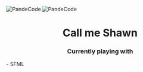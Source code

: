 <p>
<img align="left" src="https://github-readme-stats.vercel.app/api/top-langs?username=PandeCode&show_icons=true&locale=en&theme=dracula" alt="PandeCode" />
</p>

<p>
<img align="center" src="https://github-readme-stats.vercel.app/api?username=PandeCode&show_icons=true&locale=en&count_private=true&theme=dracula" alt="PandeCode" />
</p>

<h1 align="center">Call me Shawn</h1>
<h3 align="center">Currently playing with </h3>
- SFML
